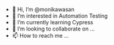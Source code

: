 - 👋 Hi, I’m @monikawasan
- 👀 I’m interested in Automation Testing
- 🌱 I’m currently learning Cypress
- 💞️ I’m looking to collaborate on ...
- 📫 How to reach me ...

<!---
monikawasan/monikawasan is a ✨ special ✨ repository because its `README.md` (this file) appears on your GitHub profile.
You can click the Preview link to take a look at your changes.
--->
